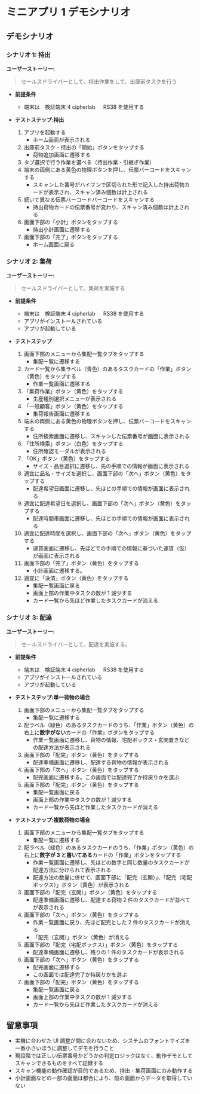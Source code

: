 # ミニアプリ 1 デモシナリオ

## デモシナリオ

### シナリオ 1: 持出

**ユーザーストーリー:**

> セールスドライバーとして、持出作業をして、出庫前タスクを行う

- **前提条件**

  - 端末は　検証端末 4 cipherlab 　 RS38 を使用する

- **テストステップ:持出**

  1. アプリを起動する
     - ホーム画面が表示される
  1. 出庫前タスク - 持出の「開始」ボタンをタップする
     - 荷物追加画面に遷移する
  1. タブ選択で行う作業を選べる（持出作業・引継ぎ作業）
  1. 端末の両側にある黄色の物理ボタンを押し、伝票バーコードをスキャンする
     - スキャンした番号がハイフンで区切られた形で記入した持出荷物カードが表示され、スキャン済み個数は計上される
  1. 続いて異なる伝票バーコードバーコードをスキャンする
     - 持出荷物カードの伝票番号が変わり、スキャン済み個数は計上される
  1. 画面下部の「小計」ボタンをタップする
     - 持出小計画面に遷移する
  1. 画面下部の「完了」ボタンをタップする
     - ホーム画面に戻る

### シナリオ 2: 集荷

**ユーザーストーリー:**

> セールスドライバーとして、集荷を実施する

- **前提条件**

  - 端末は　検証端末 4 cipherlab 　 RS38 を使用する
  - アプリがインストールされている
  - アプリが起動している

- **テストステップ**

  1. 画面下部のメニューから集配一覧タブをタップする
     - 集配一覧に遷移する
  1. カード一覧から集ラベル（青色）のあるタスクカードの「作業」ボタン（黄色）をタップする
     - 作業一覧画面に遷移する
  1. 「集荷作業」ボタン（黄色）をタップする
     - 生産種別選択メニューが表示される
  1. 「一般顧客」ボタン（黄色）をタップする
     - 集荷報告画面に遷移する
  1. 端末の両側にある黄色の物理ボタンを押し、伝票バーコードをスキャンする
     - 住所検索画面に遷移し、スキャンした伝票番号が画面に表示される
  1. 「住所検索」ボタン（白色）をタップする
     - 住所確認モーダルが表示される
  1. 「OK」ボタン（黄色）をタップする
     - サイズ・品目選択に遷移し、先の手順での情報が画面に表示される
  1. 適宜に品名・サイズを選択し、画面下部の「次へ」ボタン（黄色）をタップする
     - 配達希望日画面に遷移し、先ほどの手順での情報が画面に表示される
  1. 適宜に配達希望日を選択し、画面下部の「次へ」ボタン（黄色）をタップする
     - 配達時間帯画面に遷移し、先ほどの手順での情報が画面に表示される
  1. 適宜に配達時間を選択し、画面下部の「次へ」ボタン（黄色）をタップする
     - 運賃画面に遷移し、先ほどでの手順での情報に基づいた運賃（仮）が画面に表示される
  1. 画面下部の「完了」ボタン（黄色）をタップする
     - 小計画面に遷移する。
  1. 適宜に「決済」ボタン（黄色）をタップする
     - 集配一覧画面に戻る
     - 画面上部の作業中タスクの数が 1 減少する
     - カード一覧から先ほど作業したタスクカードが消える

### シナリオ 3: 配達

**ユーザーストーリー:**

> セールスドライバーとして、配達を実施する。

- **前提条件**

  - 端末は　検証端末 4 cipherlab 　 RS38 を使用する
  - アプリがインストールされている
  - アプリが起動している

- **テストステップ:単一荷物の場合**

  1. 画面下部のメニューから集配一覧タブをタップする
     - 集配一覧に遷移する
  1. 配ラベル（緑色）のあるタスクカードのうち、「作業」ボタン（黄色）の右上に**数字がない**カードの「作業」ボタンをタップする
     - 作業一覧画面に遷移し、荷物の情報、宅配ボックス・玄関置きなどの配達方法が表示される
  1. 画面下部の「配完」ボタン（黄色）をタップする
     - 配達準備画面に遷移し、配達する荷物の情報が表示される
  1. 画面下部の「次へ」ボタン（黄色）をタップする
     - 配完画面に遷移する。この画面では配達完了か持戻りかを選ぶ
  1. 画面下部の「配完」ボタン（黄色）をタップする
     - 集配一覧画面に戻る
     - 画面上部の作業中タスクの数が 1 減少する
     - カード一覧から先ほど作業したタスクカードが消える

- **テストステップ:複数荷物の場合**

  1. 画面下部のメニューから集配一覧タブをタップする
     - 集配一覧に遷移する
  1. 配ラベル（緑色）のあるタスクカードのうち、「作業」ボタン（黄色）の右上に**数字が 3 と書いてある**カードの「作業」ボタンをタップする
     - 作業一覧画面に遷移し、先ほどの数字と同じ数量のタスクカードが配達方法に分けられて表示される
     - 配達方法の数量に併せて、画面下部に「配完（玄関）」、「配完（宅配ボックス）」ボタン（黄色）が表示される
  1. 画面下部の「配完（玄関）」ボタン（黄色）をタップする
     - 配達準備画面に遷移し、配達する荷物 2 件のタスクカードが並べてが表示される
  1. 画面下部の「次へ」ボタン（黄色）をタップする
     - 作業一覧画面に戻り、先ほど配完とした 2 件のタスクカードが消える
     - 「配完（玄関）」ボタン（黄色）が消える
  1. 画面下部の「配完（宅配ボックス）」ボタン（黄色）をタップする
     - 配達準備画面に遷移し、残りの 1 件のタスクカードが表示される
  1. 画面下部の「次へ」ボタン（黄色）をタップする
     - 配完画面に遷移する
     - この画面では配達完了か持戻りかを選ぶ
  1. 画面下部の「配完」ボタン（黄色）をタップする
     - 集配一覧画面に戻る
     - 画面上部の作業中タスクの数が 1 減少する
     - カード一覧から先ほど作業したタスクカードが消える

## 留意事項

- 実機に合わせた UI 調整が間に合わないため、システムのフォントサイズを一番小さいほうに調整してデモを行うこと
- 現段階では正しい伝票番号かどうかの判定ロジックはなく、動作デモとしてスキャンできるものをすべて記録する
- スキャン機能の動作確認が目的であるため、持出・集荷画面にのみ動作する
- 小計画面などの一部の画面は都合により、前の画面からデータを取得していない
